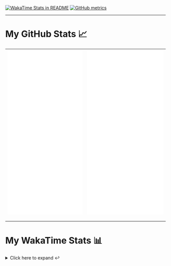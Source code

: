 [![WakaTime Stats in README](https://github.com/LOsioChico/LOsioChico/actions/workflows/waka.yml/badge.svg)](https://github.com/LOsioChico/LOsioChico/actions/workflows/waka.yml) [![GitHub metrics](https://github.com/LOsioChico/LOsioChico/actions/workflows/metrics.yml/badge.svg)](https://github.com/LOsioChico/LOsioChico/actions/workflows/metrics.yml)

---

# My GitHub Stats 📈

| ![](./assets/metrics.svg) | ![](./assets/metrics2.svg) |
| ------------------------- | -------------------------- |

---

# My WakaTime Stats 📊

<details>
<summary>Click here to expand ↩️</summary>
<br>

<!--START_SECTION:waka-->
![Code Time](http://img.shields.io/badge/Code%20Time-2%2C065%20hrs%206%20mins-blue)

![Lines of code](https://img.shields.io/badge/From%20Hello%20World%20I%27ve%20Written-387.6%20thousand%20lines%20of%20code-blue)

**🐱 My GitHub Data** 

> 📦 667.7 kB Used in GitHub's Storage 
 > 
> 🚫 Not Opted to Hire
 > 
> 📜 28 Public Repositories 
 > 
> 🔑 32 Private Repositories 
 > 
**I'm a Night 🦉** 

```text
🌞 Morning                606 commits         ███░░░░░░░░░░░░░░░░░░░░░░   13.90 % 
🌆 Daytime                1362 commits        ████████░░░░░░░░░░░░░░░░░   31.24 % 
🌃 Evening                1496 commits        █████████░░░░░░░░░░░░░░░░   34.31 % 
🌙 Night                  896 commits         █████░░░░░░░░░░░░░░░░░░░░   20.55 % 
```
📅 **I'm Most Productive on Thursday** 

```text
Monday                   610 commits         ███░░░░░░░░░░░░░░░░░░░░░░   13.99 % 
Tuesday                  652 commits         ████░░░░░░░░░░░░░░░░░░░░░   14.95 % 
Wednesday                488 commits         ███░░░░░░░░░░░░░░░░░░░░░░   11.19 % 
Thursday                 798 commits         █████░░░░░░░░░░░░░░░░░░░░   18.30 % 
Friday                   665 commits         ████░░░░░░░░░░░░░░░░░░░░░   15.25 % 
Saturday                 744 commits         ████░░░░░░░░░░░░░░░░░░░░░   17.06 % 
Sunday                   403 commits         ██░░░░░░░░░░░░░░░░░░░░░░░   09.24 % 
```


📊 **This Week I Spent My Time On** 

```text
💬 Programming Languages: 
Scala                    10 hrs              ███████████████████████░░   91.84 % 
Markdown                 17 mins             █░░░░░░░░░░░░░░░░░░░░░░░░   02.70 % 
JSON                     15 mins             █░░░░░░░░░░░░░░░░░░░░░░░░   02.34 % 
Python                   10 mins             ░░░░░░░░░░░░░░░░░░░░░░░░░   01.66 % 
Other                    7 mins              ░░░░░░░░░░░░░░░░░░░░░░░░░   01.17 % 
```

**I Mostly Code in TypeScript** 

```text
TypeScript               33 repos            █████████████░░░░░░░░░░░░   52.38 % 
Scala                    8 repos             ███░░░░░░░░░░░░░░░░░░░░░░   12.70 % 
JavaScript               6 repos             ██░░░░░░░░░░░░░░░░░░░░░░░   09.52 % 
CSS                      5 repos             ██░░░░░░░░░░░░░░░░░░░░░░░   07.94 % 
Java                     2 repos             █░░░░░░░░░░░░░░░░░░░░░░░░   03.17 % 
```




 Last Updated on 19/03/2025 01:05:25 UTC
<!--END_SECTION:waka-->

## </details>
